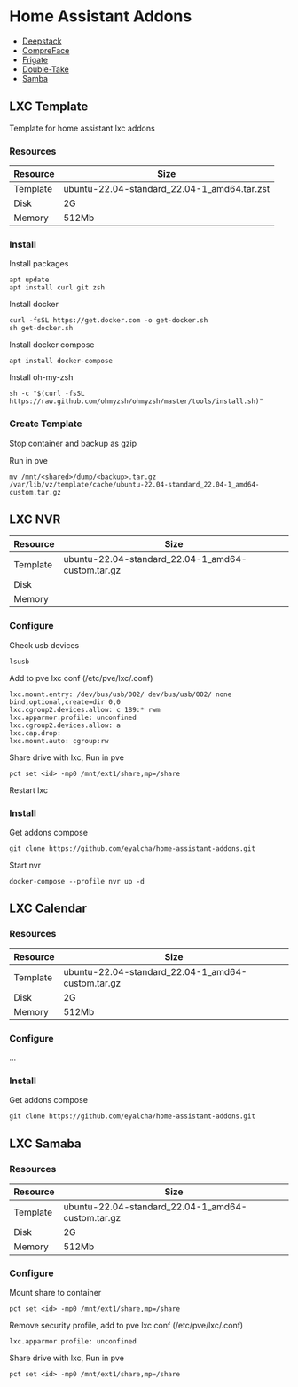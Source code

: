 # Home Assistant Addons

- [Deepstack](https://github.com/johnolafenwa/DeepStack)
- [CompreFace](https://github.com/exadel-inc/CompreFace)
- [Frigate]()
- [Double-Take]()
- [Samba]()

## LXC Template

Template for home assistant lxc addons

### Resources

Resource|Size
---|---
Template | ubuntu-22.04-standard_22.04-1_amd64.tar.zst
Disk | 2G
Memory | 512Mb

### Install

Install packages
```
apt update
apt install curl git zsh
```

Install docker 
```
curl -fsSL https://get.docker.com -o get-docker.sh
sh get-docker.sh
```

Install docker compose
```
apt install docker-compose
```

Install oh-my-zsh
```
sh -c "$(curl -fsSL https://raw.github.com/ohmyzsh/ohmyzsh/master/tools/install.sh)"
```

### Create Template

Stop container and backup as gzip

Run in pve
```
mv /mnt/<shared>/dump/<backup>.tar.gz /var/lib/vz/template/cache/ubuntu-22.04-standard_22.04-1_amd64-custom.tar.gz
```

## LXC NVR

Resource|Size
---|---
Template | ubuntu-22.04-standard_22.04-1_amd64-custom.tar.gz
Disk | 
Memory |

### Configure

Check usb devices
```
lsusb
```

Add to pve lxc conf (/etc/pve/lxc/<id>.conf)
```
lxc.mount.entry: /dev/bus/usb/002/ dev/bus/usb/002/ none bind,optional,create=dir 0,0
lxc.cgroup2.devices.allow: c 189:* rwm
lxc.apparmor.profile: unconfined
lxc.cgroup2.devices.allow: a
lxc.cap.drop: 
lxc.mount.auto: cgroup:rw
```
  
Share drive with lxc, Run in pve
```
pct set <id> -mp0 /mnt/ext1/share,mp=/share
```

Restart lxc

### Install

Get addons compose
```
git clone https://github.com/eyalcha/home-assistant-addons.git
```

Start nvr
```
docker-compose --profile nvr up -d
```

## LXC Calendar

### Resources
  
Resource|Size
---|---
Template | ubuntu-22.04-standard_22.04-1_amd64-custom.tar.gz
Disk | 2G
Memory | 512Mb
  
### Configure

...

### Install

Get addons compose
```
git clone https://github.com/eyalcha/home-assistant-addons.git
```


## LXC Samaba

### Resources
  
Resource|Size
---|---
Template | ubuntu-22.04-standard_22.04-1_amd64-custom.tar.gz
Disk | 2G
Memory | 512Mb
  
### Configure

Mount share to container
```
pct set <id> -mp0 /mnt/ext1/share,mp=/share
```

Remove security profile, add to pve lxc conf (/etc/pve/lxc/<id>.conf)
```
lxc.apparmor.profile: unconfined
```

Share drive with lxc, Run in pve
```
pct set <id> -mp0 /mnt/ext1/share,mp=/share
```





